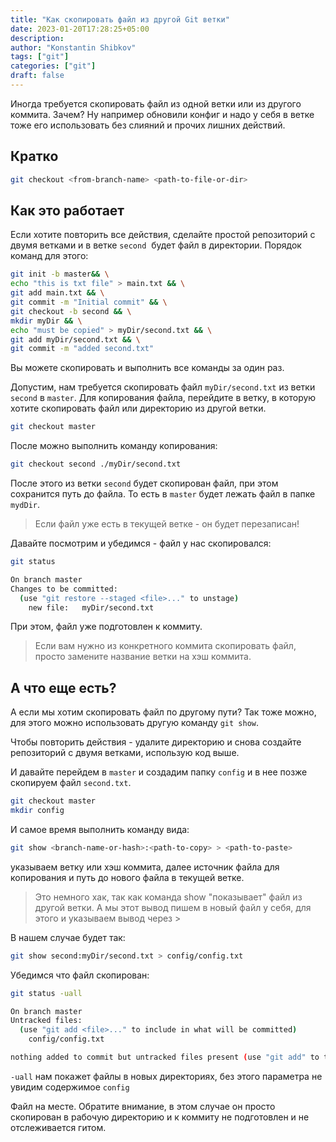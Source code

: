 ```yaml
---
title: "Как скопировать файл из другой Git ветки"
date: 2023-01-20T17:28:25+05:00
description: 
author: "Konstantin Shibkov"
tags: ["git"]
categories: ["git"]
draft: false
---
```


Иногда требуется скопировать файл из одной ветки или из другого коммита. Зачем?
Ну например обновили конфиг и надо у себя в ветке тоже его использовать без
слияний и прочих лишних действий.

## Кратко

```bash
git checkout <from-branch-name> <path-to-file-or-dir>
```

## Как это работает

Если хотите повторить все действия, сделайте простой репозиторий
с двумя ветками и в ветке `second`  будет файл в директории. Порядок команд для этого:

```bash
git init -b master&& \
echo "this is txt file" > main.txt && \
git add main.txt && \
git commit -m "Initial commit" && \
git checkout -b second && \
mkdir myDir && \
echo "must be copied" > myDir/second.txt && \
git add myDir/second.txt && \
git commit -m "added second.txt"
```

Вы можете скопировать и выполнить все команды за один раз.

Допустим, нам требуется скопировать файл `myDir/second.txt` из ветки `second`
в `master`. Для копирования файла, перейдите в ветку, в которую хотите скопировать файл или директорию из другой ветки.

```bash
git checkout master
```

После можно выполнить команду копирования:

```bash
git checkout second ./myDir/second.txt
```

После этого из ветки `second` будет скопирован файл, при этом сохранится
путь до файла. То есть в `master` будет лежать файл в папке `mydDir`.

> Если файл уже есть в текущей ветке - он будет перезаписан!

Давайте посмотрим и убедимся - файл у нас скопировался:

```bash
git status

On branch master
Changes to be committed:
  (use "git restore --staged <file>..." to unstage)
	new file:   myDir/second.txt
```

При этом, файл уже подготовлен к коммиту.

> Если вам нужно из конкретного коммита скопировать файл, просто замените
> название ветки на хэш коммита.

## А что еще есть?

А если мы хотим скопировать файл по другому пути? Так тоже можно, для
этого можно использовать другую команду `git show`.

Чтобы повторить действия - удалите директорию и снова создайте репозиторий
с двумя ветками, использую код выше.

И давайте перейдем в `master` и создадим папку `config` и в нее позже
скопируем файл `second.txt`.

```bash
git checkout master
mkdir config
```

И самое время выполнить команду вида:

```bash
git show <branch-name-or-hash>:<path-to-copy> > <path-to-paste>
```

указываем ветку или хэш коммита, далее источник файла для копирования
и путь до нового файла в текущей ветке.

> Это немного хак, так как команда show "показывает" файл из
> другой ветки. А мы этот вывод пишем в новый файл у себя, для этого и указываем
> вывод через >

В нашем случае будет так:

```bash
git show second:myDir/second.txt > config/config.txt
```

Убедимся что файл скопирован:

```bash
git status -uall

On branch master
Untracked files:
  (use "git add <file>..." to include in what will be committed)
	config/config.txt

nothing added to commit but untracked files present (use "git add" to track)
```

`-uall` нам покажет файлы в новых директориях, без этого параметра не увидим
содержимое `config`

Файл на месте. Обратите внимание, в этом случае он просто скопирован в
рабочую директорию и к коммиту не подготовлен и не отслеживается гитом.
